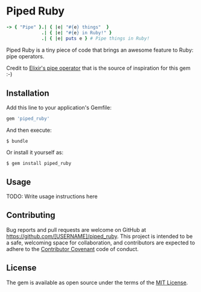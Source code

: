 # Piped Ruby

```ruby
-> { "Pipe" }.| { |e| "#{e} things"  }
             .| { |e| "#{e} in Ruby!" }
             .| { |e| puts e } # Pipe things in Ruby!
```

Piped Ruby is a tiny piece of code that brings an awesome feature to Ruby: pipe operators.

Credit to [Elixir's pipe operator](http://elixir-lang.org/getting-started/enumerables-and-streams.html#the-pipe-operator) that is the source of inspiration for this gem :-)

## Installation

Add this line to your application's Gemfile:

```ruby
gem 'piped_ruby'
```

And then execute:

    $ bundle

Or install it yourself as:

    $ gem install piped_ruby

## Usage

TODO: Write usage instructions here


## Contributing

Bug reports and pull requests are welcome on GitHub at https://github.com/[USERNAME]/piped_ruby. This project is intended to be a safe, welcoming space for collaboration, and contributors are expected to adhere to the [Contributor Covenant](http://contributor-covenant.org) code of conduct.


## License

The gem is available as open source under the terms of the [MIT License](http://opensource.org/licenses/MIT).

